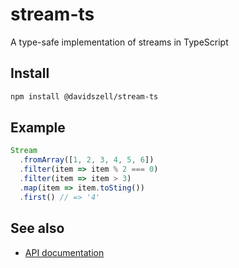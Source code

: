 # stream-ts

A type-safe implementation of streams in TypeScript 

## Install

```sh
npm install @davidszell/stream-ts
```

## Example

```ts
Stream
  .fromArray([1, 2, 3, 4, 5, 6])
  .filter(item => item % 2 === 0)
  .filter(item => item > 3)
  .map(item => item.toSting())
  .first() // => '4'
```

## See also
  - [API documentation](API.md)
